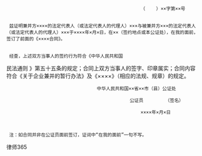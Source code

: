 
                                                     （    ）××字第××号
 
 
     兹证明兼并方××××的法定代表人（或法定代表人的代理人）×××与被兼并方×××的法定代表人（或法定代表人的代理人）×××于××××年×月×日，在××（签约地点或本公证处），在我的面前，签订了前面的《××××合同》。
 
 
     经查，上述双方当事人的签约行为符合《中华人民共和国
民法通则
》第五十五条的规定；合同上双方当事人的签字、印章属实；合同内容符合《关于企业兼并的暂行办法》及《××××》（相应的法规、规章）的规定。
 
 
 
                                     中华人民共和国××省××市（县）公证处
 
                                                 公证员        （签名）
 
                                                     ××××年×月×日
 
 
 
     注：如合同并非在公证员面前签订，证词中“在我的面前”一句不写。




 
律师365






 


 

 
 
 
 
 
  


  
 

  


  


  
 
 
 
 

